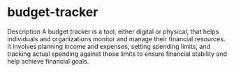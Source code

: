 # budget-tracker
Description
A budget tracker is a tool, either digital or physical, that helps individuals and organizations monitor and manage their financial resources. It involves planning income and expenses, setting spending limits, and tracking actual spending against those limits to ensure financial stability and help achieve financial goals. 




